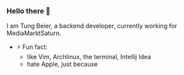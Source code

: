 ### Hello there 👋
I am Tung Beier, a backend developer, currently working for MediaMarktSaturn.

* ⚡ Fun fact:
  * like Vim, Archlinux, the terminal, Intellij Idea
  * hate Apple, just because

<!--
**beiertu-mms/beiertu-mms** is a ✨ _special_ ✨ repository because its `README.md` (this file) appears on your GitHub profile.

Here are some ideas to get you started:

- 🔭 I’m currently working on ...
- 🌱 I’m currently learning ...
- 👯 I’m looking to collaborate on ...
- 🤔 I’m looking for help with ...
- 💬 Ask me about ...
- 📫 How to reach me: ...
- 😄 Pronouns: ...

-->
